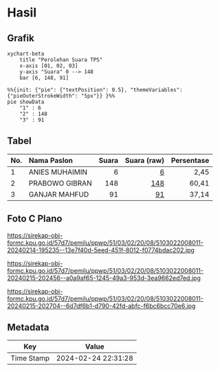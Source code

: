# Hasil

## Grafik

```mermaid
xychart-beta
    title "Perolehan Suara TPS"
    x-axis [01, 02, 03]
    y-axis "Suara" 0 --> 148
    bar [6, 148, 91]
```

```mermaid
%%{init: {"pie": {"textPosition": 0.5}, "themeVariables": {"pieOuterStrokeWidth": "5px"}} }%%
pie showData
    "1" : 6
    "2" : 148
    "3" : 91
```

## Tabel

| No. | Nama Paslon    | Suara | Suara (raw) | Persentase |
|:--- |:-------------- | -----:| -----------:| ----------:|
| 1   | ANIES MUHAIMIN | 6     | [6][p-1]    | 2,45       |
| 2   | PRABOWO GIBRAN | 148   | [148][p-2]  | 60,41      |
| 3   | GANJAR MAHFUD  | 91    | [91][p-3]   | 37,14      |


[p-1]: https://github.com/gigit-pemilu/pemilu-2024-51-bali/blob/main/pilpres/hitung-suara/sub/51-bali/sub/03-badung/sub/02-mengwi/sub/2008-baha/sub/011-tps/sub/paslon-1.txt
[p-2]: https://github.com/gigit-pemilu/pemilu-2024-51-bali/blob/main/pilpres/hitung-suara/sub/51-bali/sub/03-badung/sub/02-mengwi/sub/2008-baha/sub/011-tps/sub/paslon-2.txt
[p-3]: https://github.com/gigit-pemilu/pemilu-2024-51-bali/blob/main/pilpres/hitung-suara/sub/51-bali/sub/03-badung/sub/02-mengwi/sub/2008-baha/sub/011-tps/sub/paslon-3.txt

## Foto C Plano

https://sirekap-obj-formc.kpu.go.id/57d7/pemilu/ppwp/51/03/02/20/08/5103022008011-20240214-195235--13e7f40d-5eed-451f-8012-f0774bdac202.jpg

https://sirekap-obj-formc.kpu.go.id/57d7/pemilu/ppwp/51/03/02/20/08/5103022008011-20240215-202456--a0a9af65-1245-49a3-953d-3ea9662ed7ed.jpg

https://sirekap-obj-formc.kpu.go.id/57d7/pemilu/ppwp/51/03/02/20/08/5103022008011-20240215-202704--6d7df6b1-d790-42fd-abfc-f6bc6bcc70e6.jpg


## Metadata

| Key        | Value               |
| ---------- | ------------------- |
| Time Stamp | 2024-02-24 22:31:28 |




